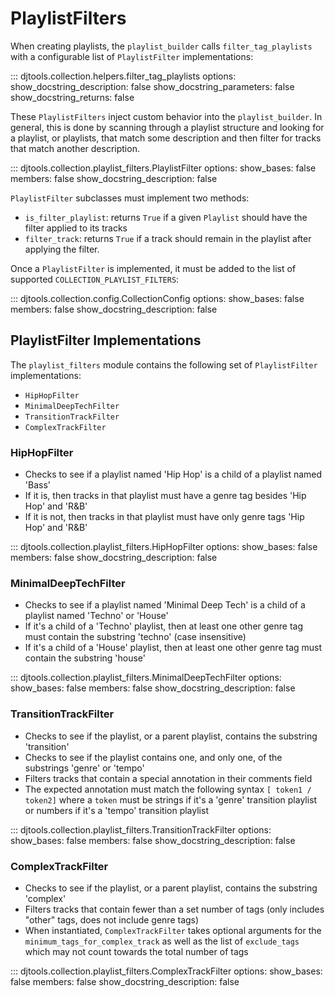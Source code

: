 # PlaylistFilters

When creating playlists, the `playlist_builder` calls `filter_tag_playlists` with a configurable list of `PlaylistFilter` implementations:

::: djtools.collection.helpers.filter_tag_playlists
    options:
        show_docstring_description: false
        show_docstring_parameters: false
        show_docstring_returns: false

These `PlaylistFilters` inject custom behavior into the `playlist_builder`. In general, this is done by scanning through a playlist structure and looking for a playlist, or playlists, that match some description and then filter for tracks that match another description.

::: djtools.collection.playlist_filters.PlaylistFilter
    options:
        show_bases: false
        members: false
        show_docstring_description: false

`PlaylistFilter` subclasses must implement two methods:

- `is_filter_playlist`: returns `True` if a given `Playlist` should have the filter applied to its tracks
- `filter_track`: returns `True` if a track should remain in the playlist after applying the filter.

Once a `PlaylistFilter` is implemented, it must be added to the list of supported `COLLECTION_PLAYLIST_FILTERS`:

::: djtools.collection.config.CollectionConfig
    options:
        show_bases: false
        members: false
        show_docstring_description: false


## PlaylistFilter Implementations

The `playlist_filters` module contains the following set of `PlaylistFilter` implementations:
- `HipHopFilter`
- `MinimalDeepTechFilter`
- `TransitionTrackFilter`
- `ComplexTrackFilter`

### HipHopFilter
- Checks to see if a playlist named 'Hip Hop' is a child of a playlist named 'Bass'
- If it is, then tracks in that playlist must have a genre tag besides 'Hip Hop' and 'R&B'
- If it is not, then tracks in that playlist must have only genre tags 'Hip Hop' and 'R&B'

::: djtools.collection.playlist_filters.HipHopFilter
    options:
        show_bases: false
        members: false
        show_docstring_description: false

### MinimalDeepTechFilter
- Checks to see if a playlist named 'Minimal Deep Tech' is a child of a playlist named 'Techno' or 'House'
- If it's a child of a 'Techno' playlist, then at least one other genre tag must contain the substring 'techno' (case insensitive)
- If it's a child of a 'House' playlist, then at least one other genre tag must contain the substring 'house'

::: djtools.collection.playlist_filters.MinimalDeepTechFilter
    options:
        show_bases: false
        members: false
        show_docstring_description: false

### TransitionTrackFilter
- Checks to see if the playlist, or a parent playlist, contains the substring 'transition' 
- Checks to see if the playlist contains one, and only one, of the substrings 'genre' or 'tempo'
- Filters tracks that contain a special annotation in their comments field
- The expected annotation must match the following syntax `[ token1 / token2]` where a `token` must be strings if it's a 'genre' transition playlist or numbers if it's a 'tempo' transition playlist

::: djtools.collection.playlist_filters.TransitionTrackFilter
    options:
        show_bases: false
        members: false
        show_docstring_description: false

### ComplexTrackFilter
- Checks to see if the playlist, or a parent playlist, contains the substring 'complex' 
- Filters tracks that contain fewer than a set number of tags (only includes "other" tags, does not include genre tags)
- When instantiated, `ComplexTrackFilter` takes optional arguments for the `minimum_tags_for_complex_track` as well as the list of `exclude_tags` which may not count towards the total number of tags

::: djtools.collection.playlist_filters.ComplexTrackFilter
    options:
        show_bases: false
        members: false
        show_docstring_description: false
